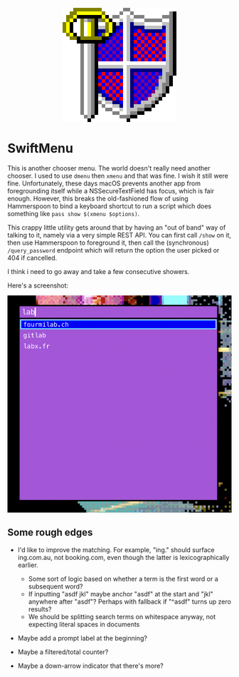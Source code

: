 <p align="center">
  <img src="SwiftMenu/Assets.xcassets/AppIcon.appiconset/appicon-256.png" alt="SwiftMenu icon" />
</p>

# SwiftMenu

This is another chooser menu.  The world doesn't really need another chooser.  I used to use `dmenu`
then `xmenu` and that was fine.  I wish it still were fine.  Unfortunately, these days macOS
prevents another app from foregrounding itself while a NSSecureTextField has focus, which is fair
enough.  However, this breaks the old-fashioned flow of using Hammerspoon to bind a keyboard
shortcut to run a script which does something like `pass show $(xmenu $options)`.

This crappy little utility gets around that by having an "out of band" way of talking to it, namely
via a very simple REST API.  You can first call `/show` on it, then use Hammerspoon to foreground
it, then call the (synchronous) `/query_password` endpoint which will return the option the user
picked or 404 if cancelled.

I think i need to go away and take a few consecutive showers.

Here's a screenshot:

<img src="/img/screenshot.png" alt="A screenshot of the SwiftMenu window" />

## Some rough edges

* I'd like to improve the matching.  For example, "ing." should surface ing.com.au, not booking.com,
  even though the latter is lexicographically earlier.
  * Some sort of logic based on whether a term is the first word or a subsequent word?
  * If inputting "asdf jkl" maybe anchor "asdf" at the start and "jkl" anywhere after "asdf"?
    Perhaps with fallback if "^asdf" turns up zero results?
  * We should be splitting search terms on whitespace anyway, not expecting literal spaces in documents

* Maybe add a prompt label at the beginning?
* Maybe a filtered/total counter?
* Maybe a down-arrow indicator that there's more?
